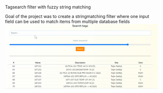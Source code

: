 Tagsearch filter with fuzzy string matching 

Goal of the project was to create a stringmatching filter where one input field can be used to match items from multiple database fields
![alt text](https://github.com/BoukeLubach/fuzzystring-multimatch/blob/master/searchGIF.gif "Logo Title Text 1")
